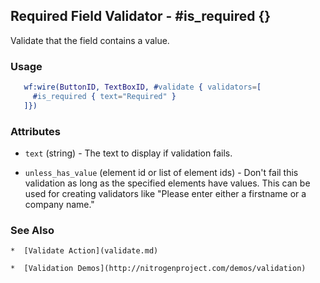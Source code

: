 <!-- dash: #is_required | Test | ###:Section -->



## Required Field Validator - #is_required {}

  Validate that the field contains a value.

### Usage

```erlang
   wf:wire(ButtonID, TextBoxID, #validate { validators=[
	 #is_required { text="Required" }
   ]})

```

### Attributes

   * `text` (string) - The text to display if validation fails.

   * `unless_has_value` (element id or list of element ids) - Don't fail
	 this validation as long as the specified elements have values. This can be
	 used for creating validators like "Please enter either a firstname or a
	 company name."

### See Also

	*  [Validate Action](validate.md)

	*  [Validation Demos](http://nitrogenproject.com/demos/validation)
